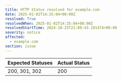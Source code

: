 ```yaml
---
title: HTTP Status resolved for example.com
date: 2025-01-02T14:35:04+00:00Z
resolved: True
resolvedWhen: 2025-01-02T14:35:04+00:00Z
resolvedStartTime: 2024-10-25T21:09:43.191474+00:00
severity: notice
affected:
  - example.com
section: issue
---
```


| Expected Statuses | Actual Status  |
|-------------------|----------------|
| 200, 301, 302 | 200 |
